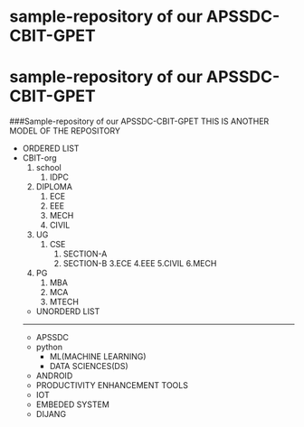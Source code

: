 # sample-repository of our APSSDC-CBIT-GPET
# sample-repository of our APSSDC-CBIT-GPET
###Sample-repository of our APSSDC-CBIT-GPET 
THIS IS ANOTHER MODEL OF THE REPOSITORY
* ORDERED LIST
*  CBIT-org
    1. school
        1. IDPC
    2.  DIPLOMA
        1. ECE
        2. EEE
        3. MECH
        4. CIVIL
    3.  UG
        1. CSE
           1. SECTION-A
           2. SECTION-B
           3.ECE
           4.EEE
           5.CIVIL
           6.MECH
      4. PG
          1. MBA
          2. MCA
          3. MTECH
   * UNORDERD LIST
   ------------------------------------------------------------------------------------------------------------------------------------------------------------------------
   * APSSDC
   - python
      - ML(MACHINE LEARNING)
      - DATA SCIENCES(DS)
    - ANDROID
    - PRODUCTIVITY ENHANCEMENT TOOLS
    - IOT
    - EMBEDED SYSTEM
    - DIJANG
